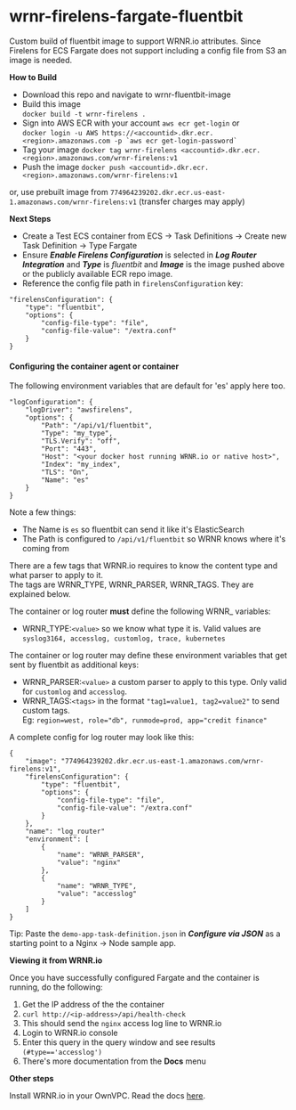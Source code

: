 # wrnr-firelens-fargate-fluentbit
Custom build of fluentbit image to support WRNR.io attributes. Since Firelens for ECS Fargate does not support including a config file from S3 an image is needed.

**How to Build**
- Download this repo and navigate to wrnr-fluentbit-image
- Build this image<br>
  `docker build -t wrnr-firelens .`
- Sign into AWS ECR with your account
  `aws ecr get-login` or <br/>
  ``` docker login -u AWS https://<accountid>.dkr.ecr.<region>.amazonaws.com -p `aws ecr get-login-password` ```
- Tag your image
  `docker tag wrnr-firelens <accountid>.dkr.ecr.<region>.amazonaws.com/wrnr-firelens:v1`
- Push the image
  `docker push <accountid>.dkr.ecr.<region>.amazonaws.com/wrnr-firelens:v1`
 
 or,
 use prebuilt image from `774964239202.dkr.ecr.us-east-1.amazonaws.com/wrnr-firelens:v1` (transfer charges may apply)
  
**Next Steps**
- Create a Test ECS container from ECS -> Task Definitions -> Create new Task Definition -> Type Fargate
- Ensure **_Enable Firelens Configuration_** is selected in **_Log Router Integration_** and **_Type_** is _fluentbit_ and **_Image_** is the image pushed above or the publicly available ECR repo image.
- Reference the config file path in `firelensConfiguration` key:
```
"firelensConfiguration": {
    "type": "fluentbit",
    "options": {
        "config-file-type": "file",
        "config-file-value": "/extra.conf"
    }
}
```
#### Configuring the container agent or container
The following environment variables that are default for 'es' apply here too.
```
"logConfiguration": {
    "logDriver": "awsfirelens",
    "options": {
        "Path": "/api/v1/fluentbit",
        "Type": "my_type",
        "TLS.Verify": "off",
        "Port": "443",
        "Host": "<your docker host running WRNR.io or native host>",  
        "Index": "my_index",
        "TLS": "On",
        "Name": "es"
    }
}
 ```
 
Note a few things:<br>
- The Name is `es` so fluentbit can send it like it's ElasticSearch
- The Path is configured to `/api/v1/fluentbit` so WRNR knows where it's coming from


There are a few tags that WRNR.io requires to know the content type and what parser to apply to it.<br>
The tags are WRNR_TYPE, WRNR_PARSER, WRNR_TAGS. They are explained below.

The container or log router **must** define the following WRNR_ variables:<br>
- WRNR_TYPE:`<value>` so we know what type it is. Valid values are `syslog3164, accesslog, customlog, trace, kubernetes`

The container or log router may define these environment variables that get sent by fluentbit as additional keys:<br>
- WRNR_PARSER:`<value>` a custom parser to apply to this type. Only valid for `customlog` and `accesslog`.
- WRNR_TAGS:`<tags>` in the format `"tag1=value1, tag2=value2"` to send custom tags. <br>Eg: `region=west, role="db", runmode=prod, app="credit finance"`

A complete config for log router may look like this:
```
{
    "image": "774964239202.dkr.ecr.us-east-1.amazonaws.com/wrnr-firelens:v1",
    "firelensConfiguration": {
        "type": "fluentbit",
        "options": {
            "config-file-type": "file",
            "config-file-value": "/extra.conf"
        }
    },
    "name": "log_router"
    "environment": [
        {
            "name": "WRNR_PARSER",
            "value": "nginx"
        },
        {
            "name": "WRNR_TYPE",
            "value": "accesslog"
        }
    ]  
}
 ```
 
Tip: Paste the `demo-app-task-definition.json` in **_Configure via JSON_** as a starting point to a Nginx -> Node sample app.

**Viewing it from WRNR.io**

Once you have successfully configured Fargate and the container is running, do the following:
1. Get the IP address of the the container
2. `curl http://<ip-address>/api/health-check`
3. This should send the `nginx` access log line to WRNR.io
4. Login to WRNR.io console
5. Enter this query in the query window and see results `(#type=='accesslog')`
6. There's more documentation from the **Docs** menu

**Other steps**  

Install WRNR.io in your OwnVPC. Read the docs [here](https://github.com/wrnrio/wrnr-docker-ownvpc).

